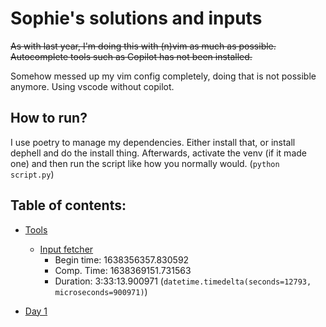 # Sophie's solutions and inputs

~~As with last year, I'm doing this with (n)vim as much as possible. Autocomplete tools such as Copilot has not been installed.~~

Somehow messed up my vim config completely, doing that is not possible anymore. Using vscode without copilot.

## How to run?
I use poetry to manage my dependencies. Either install that, or install dephell and do the install thing. Afterwards,
activate the venv (if it made one) and then run the script like how you normally would. (`python script.py`)

## Table of contents:
- [Tools](.)
  - [Input fetcher](./fetch-input.py)
    - Begin time: 1638356357.830592
    - Comp. Time: 1638369151.731563
    -   Duration: 3:33:13.900971 (`datetime.timedelta(seconds=12793, microseconds=900971)`)

- [Day 1](./day1)

